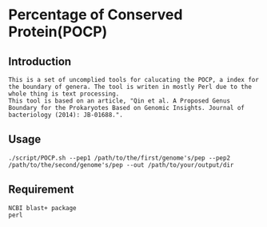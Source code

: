 # Percentage of Conserved Protein(POCP)

## Introduction

    This is a set of uncomplied tools for calucating the POCP, a index for the boundary of genera. The tool is writen in mostly Perl due to the whole thing is text processing.  
    This tool is based on an article, "Qin et al. A Proposed Genus Boundary for the Prokaryotes Based on Genomic Insights. Journal of bacteriology (2014): JB-01688.". 

## Usage  

	./script/POCP.sh --pep1 /path/to/the/first/genome's/pep --pep2 /path/to/the/second/genome's/pep --out /path/to/your/output/dir  

## Requirement

	NCBI blast+ package
	perl
	 
